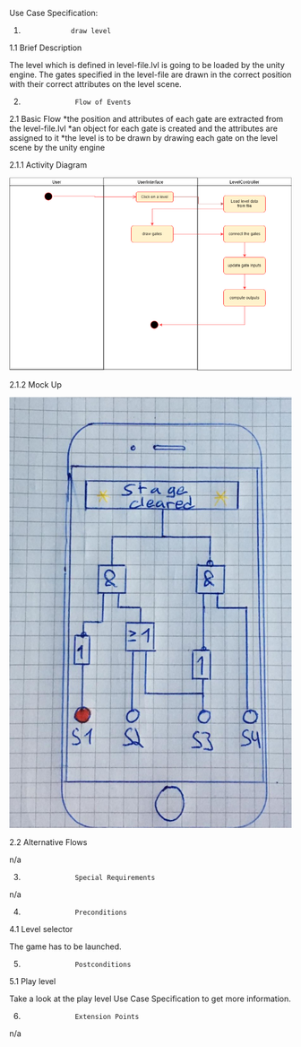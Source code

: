 

<Project LogicGame>

Use Case Specification: <Use-Case draw level>


1.                 draw level


1.1               Brief Description

The level which is defined in level-file.lvl is going to be loaded by the unity engine. 
The gates specified in the level-file are drawn in the correct position with their correct attributes on the level scene. 

2.                  Flow of Events
2.1               Basic Flow
*the position and attributes of each gate are extracted from the level-file.lvl 
*an object for each gate is created and the attributes are assigned to it
*the level is to be drawn by drawing each gate on the level scene by the unity engine

2.1.1 Activity Diagram

![](activity%20diagram%20draw%20level.png)

2.1.2 Mock Up

![](mock%20up%20draw%20level.jpg)

2.2               Alternative Flows

n/a

3.                  Special Requirements

n/a
 

4.                  Preconditions


4.1               Level selector
 
The game has to be launched. 


5.                  Postconditions


5.1             Play level
 
Take a look at the play level Use Case Specification to get more information. 

6.                  Extension Points

n/a
 
